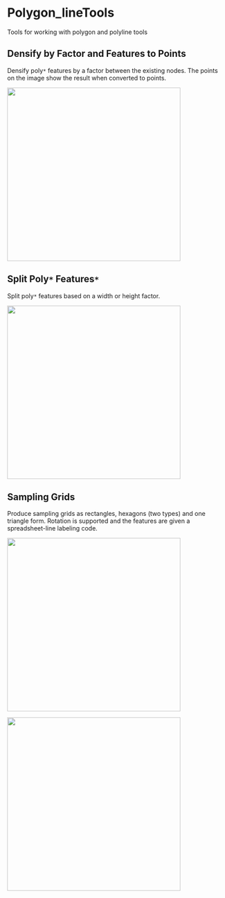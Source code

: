 # Polygon_lineTools

Tools for working with polygon and polyline tools

## Densify by Factor and Features to Points

Densify poly`*` features by a factor between the existing nodes.  The points on the image show the result when converted to points.

<a href="url"><img src="https://github.com/Dan-Patterson/tools_pro/blob/master/Polygon_lineTools/Images/Densify.png" align="center" width="400" ></a>

## Split Poly`*` Features`*`

Split poly`*` features based on a width or height factor.

<a href="url"><img src="https://github.com/Dan-Patterson/tools_pro/blob/master/Polygon_lineTools/Images/Split_poly_features.png" align="center" width="400" ></a>


## Sampling Grids

Produce sampling grids as rectangles, hexagons (two types) and one triangle form.
Rotation is supported and the features are given a spreadsheet-line labeling code.

<a href="url"><img src="https://github.com/Dan-Patterson/tools_pro/blob/master/Polygon_lineTools/Images/sampling_grid_results.png" align="center" width="400" ></a>


<a href="url"><img src="https://github.com/Dan-Patterson/tools_pro/blob/master/Polygon_lineTools/Images/sampling_grids.png" align="center" width="400" ></a>
